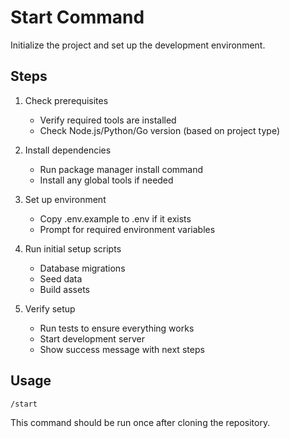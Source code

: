 # Start Command

Initialize the project and set up the development environment.

## Steps

1. Check prerequisites
   - Verify required tools are installed
   - Check Node.js/Python/Go version (based on project type)

2. Install dependencies
   - Run package manager install command
   - Install any global tools if needed

3. Set up environment
   - Copy .env.example to .env if it exists
   - Prompt for required environment variables

4. Run initial setup scripts
   - Database migrations
   - Seed data
   - Build assets

5. Verify setup
   - Run tests to ensure everything works
   - Start development server
   - Show success message with next steps

## Usage

```
/start
```

This command should be run once after cloning the repository.